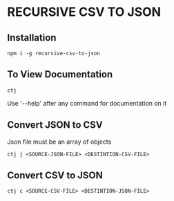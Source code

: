 # RECURSIVE CSV TO JSON

## Installation
```
npm i -g recursive-csv-to-json
```

## To View Documentation
```
ctj
```
Use '--help' after any command for documentation on it


## Convert JSON to CSV
Json file must be an array of objects
```
ctj j <SOURCE-JSON-FILE> <DESTINTION-CSV-FILE>
```

## Convert CSV to JSON
```
ctj c <SOURCE-CSV-FILE> <DESTINTION-JSON-FILE>
```
